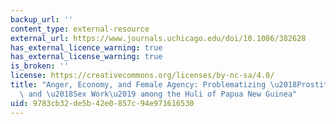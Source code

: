 ```yaml
---
backup_url: ''
content_type: external-resource
external_url: https://www.journals.uchicago.edu/doi/10.1086/382628
has_external_licence_warning: true
has_external_license_warning: true
is_broken: ''
license: https://creativecommons.org/licenses/by-nc-sa/4.0/
title: "Anger, Economy, and Female Agency: Problematizing \u2018Prostitution\u2019\
  \ and \u2018Sex Work\u2019 among the Huli of Papua New Guinea"
uid: 9783cb32-de5b-42e0-857c-94e971616530
---
```

